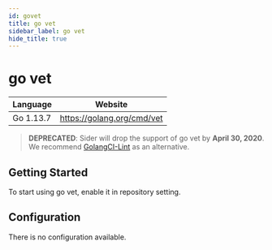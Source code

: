 ```yaml
---
id: govet
title: go vet
sidebar_label: go vet
hide_title: true
---
```


# go vet

| Language  | Website                    |
| --------- | -------------------------- |
| Go 1.13.7 | https://golang.org/cmd/vet |

> **DEPRECATED**: Sider will drop the support of go vet by **April 30, 2020**. We recommend [GolangCI-Lint](golangci-lint.md) as an alternative.

## Getting Started

To start using go vet, enable it in repository setting.

## Configuration

There is no configuration available.
